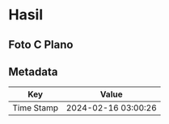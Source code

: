 # Hasil

## Foto C Plano


## Metadata

| Key        | Value               |
| ---------- | ------------------- |
| Time Stamp | 2024-02-16 03:00:26 |



